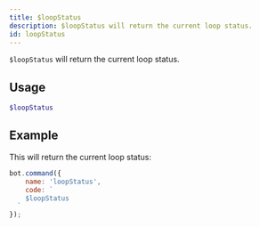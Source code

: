 ```yaml
---
title: $loopStatus
description: $loopStatus will return the current loop status. 
id: loopStatus
---
```


`$loopStatus` will return the current loop status.

## Usage

```php
$loopStatus
```

## Example

This will return the current loop status:

```javascript
bot.command({
    name: 'loopStatus',
    code: `
    $loopStatus
  `
});
```